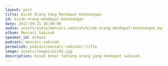 ```yaml
---
layout: post
title: Kisah Orang Yang Mendapat Ketenangan
id: kisah-orang-mendapat-ketenangan
date: 2017-09-21 16:00:00
audio: assets/audio/mencari-sakinah/kisah-orang-mendapat-ketenangan.mp3
album: Mencari Sakinah
speaker_id: drmaza
podcast: mencari-sakinah
permalink: podcast/mencari-sakinah/:title
image: assets/images/pic01.jpg
description: Kisah benar tentang orang yang mendapat sakinah.
--- 
```

